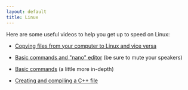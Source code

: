 ```yaml
---
layout: default
title: Linux
---
```


Here are some useful videos to help you get up to speed on Linux:

- [Copying files from your computer to Linux and vice versa](http://www.youtube.com/watch?v=nwEnzrhtPDc&feature=related)

- [Basic commands and "nano" editor](http://www.youtube.com/watch?v=UhS2f_NqxkY) (be sure to mute your speakers)

- [Basic commands](http://www.youtube.com/watch?v=Nx4v4XziEHw&feature=related) (a little more in-depth)

- [Creating and compiling a C++ file](http://www.youtube.com/watch?v=yzahMaUfL4A&feature=related)

